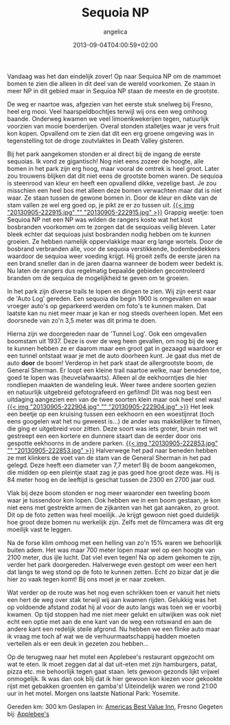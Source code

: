 ﻿---
title: Sequoia NP
author: angelica
type: post
date: 2013-09-04T04:00:59+02:00
url: /weblog/2013/09/04/sequoia-np/
commentFolder: 2013-09-04-sequoia-np
categories:
- Vakantie
tags:
- Amerika
- Honeymoon
- Sequoia
- westkust
resources:
- src: 20130905-222915.jpg
  title: 20130905-222915.jpg
- src: 20130905-222904.jpg
  title: 20130905-222904.jpg
- src: 20130905-222853.jpg
  title: 20130905-222853.jpg

---
Vandaag was het dan eindelijk zover! Op naar Sequioa NP om de mammoet bomen te zien die alleen in dit deel van de wereld voorkomen. Ze staan in meer NP in dit gebied maar in Sequioa NP staan de meeste en de grootste. 

De weg er naartoe was, afgezien van het eerste stuk snelweg bij Fresno, heel erg mooi. Veel haarspeldbochtjes terwijl wij ons een weg omhoog baande. Onderweg kwamen we veel limoenkwekerijen tegen, natuurlijk voorzien van mooie boerderijen. Overal stonden stalletjes waar je vers fruit kon kopen. Opvallend om te zien dat dit een erg groene omgeving was in tegenstelling tot de droge zoutvlaktes in Death Valley gisteren.

Bij het park aangekomen stonden er al direct bij de ingang de eerste sequoias. Ik vond ze gigantisch! Nog niet eens zozeer de hoogte, alle bomen in het park zijn erg hoog, maar vooral de omtrek is heel groot. Later zou trouwens blijken dat dit niet eens de grootste bomen waren.
De sequioa is steenrood van kleur en heeft een opvallend dikke, vezelige bast. Je zou misschien een heel bos met alleen deze bomen verwachten maar dat is niet waar. Ze staan tussen de gewone bomen in. Door de kleur en dikte van de stam vallen ze wel erg goed op, je pikt ze er zo tussen uit. 
[{{< img "20130905-222915.jpg" ""  "20130905-222915.jpg" >}}](20130905-222915.jpg)
Grappig weetje: toen Sequioa NP net een NP was wilden de rangers koste wat het kost bosbranden voorkomen om te zorgen dat de sequioas veilig bleven. Later bleek echter dat sequioas juist bosbranden nodig hebben om te kunnen groeien. Ze hebben namelijk oppervlakkige maar erg lange wortels. Door de bosbrand verbranden alle, voor de sequoia verstikkende, bodembedekkers waardoor de sequioa weer voeding krijgt. Hij groeit zelfs de eerste jaren na een brand sneller dan in de jaren daarna wanneer de bodem weer bedekt is. Nu laten de rangers dus regelmatig bepaalde gebieden gecontroleerd branden om de sequioa de mogelijkheid te geven om te groeien.

In het park zijn diverse trails te lopen en dingen te zien. Wij zijn eerst naar de 'Auto Log' gereden. Een sequoia die begin 1900 is omgevallen en waar vroeger auto's op geparkeerd werden om foto's te kunnen maken. Dat laatste kan nu niet meer maar je kan er nog steeds overheen lopen. Met een doorsnede van zo'n 3,5 meter was dit prima te doen.

Hierna zijn we doorgereden naar de 'Tunnel Log'. Ook een omgevallen boomstam uit 1937. Deze is over de weg heen gevallen, om nog bij de weg te kunnen hebben ze er daarom maar een groot gat in gezaagd waardoor er een tunnel ontstaat waar je met de auto doorheen kunt. Je gaat dus met de auto **door** de boom! Verderop in het park staat de allergrootste boom, de General Sherman. Er loopt een kleine trail naartoe welke, naar beneden toe, goed te lopen was (heuvelafwaarts). Alleen al de eekhoorntjes die hier rondliepen maakten de wandeling leuk. Weer twee andere soorten gezien en natuurlijk uitgebreid gefotografeerd en gefilmd! Dit was nog best een uitdaging aangezien een van de twee soorten klein maar ook heel snel was! 
[{{< img "20130905-222904.jpg" ""  "20130905-222904.jpg" >}}](20130905-222904.jpg)
Het leek een beetje op een kruising tussen een eekhoorn en een woestijnrat (toch eens googelen wat het nu geweest is...) de ander was makkelijker te filmen, die ging er uitgebreid voor zitten. Deze soort was iets groter, bruin met wit gestreept een een kortere en dunnere staart dan de eerder door ons gespotte eekhoorns in de andere parken.
[{{< img "20130905-222853.jpg" ""  "20130905-222853.jpg" >}}](20130905-222853.jpg)
Halverwege het pad naar beneden hebben ze met klinkers de voet van de stam van de General Sherman in het pad gelegd. Deze heeft een diameter van 7,7 meter! Bij de boom aangekomen, die midden op een pleintje staat zag je pas goed hoe groot deze was. Hij is 84 meter hoog en de leeftijd is geschat tussen de 2300 en 2700 jaar oud.

Vlak bij deze boom stonden er nog meer waaronder een tweeling boom waar je tussendoor kon lopen. Ook hebben we in een boom gestaan, je kon niet eens met gestrekte armen de zijkanten van het gat aanraken, zo groot. Dit op de foto zetten was heel moeilijk. Je krijgt gewoon niet goed duidelijk hoe groot deze bomen nu werkelijk zijn. Zelfs met de filmcamera was dit erg moeilijk vast te leggen.

Na de forse klim omhoog met een helling van zo'n 15% waren we behoorlijk buiten adem. Het was maar 700 meter lopen maar wel op een hoogte van 2100 meter, dus ijle lucht. Dat viel even tegen! Na op adem gekomen te zijn, verder het park doorgereden. Halverwege even gestopt om weer een hert dat langs te weg stond op de foto te kunnen zetten. Echt zo bizar dat je die hier zo vaak tegen komt! Bij ons moet je er naar zoeken.

Wat verder op de route was het nog even schrikken toen er vanuit het niets een hert de weg over stak terwijl wij aan kwamen rijden. Gelukkig was het op voldoende afstand zodat hij al voor de auto langs was toen we er voorbij kwamen. Op tijd stoppen had me niet meer gelukt en uitwijken was ook niet echt een optie met aan de ene kant van de weg een rotswand en aan de andere kant een redelijk steile afgrond. Nu hebben we een flinke auto maar ik vraag me toch af wat we de verhuurmaatschappij hadden moeten vertellen als er een deuk in gezeten zou hebben...

Op de terugweg naar het motel een Applebee's restaurant opgezocht om wat te eten. Ik moet zeggen dat al dat uit-eten met zijn hamburgers, patat, pizza etc. me behoorlijk tegen gaat staan. Iets gewoon gezonds lijkt vrijwel onmogelijk. Ik was dan ook blij dat ik hier gewoon kon kiezen voor gekookte rijst met gebakken groenten en gamba's! Uiteindelijk waren we rond 21:00 uur in het motel. Morgen ons laatste National Park: Yosemite.

Gereden km: 300 km 
Geslapen in: [Americas Best Value Inn](http://www.americasbestvalueinnfresno.com), Fresno
Gegeten bij: [Applebee's](http://www.applebees.com/)
